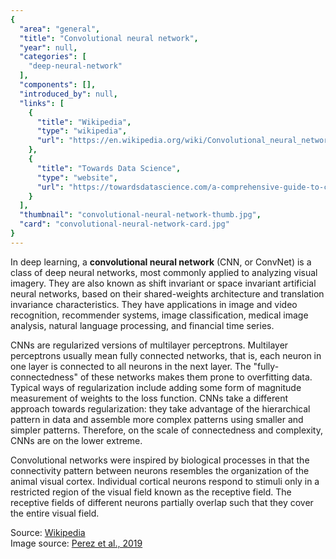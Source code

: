 ```yaml
---
{
  "area": "general",
  "title": "Convolutional neural network",
  "year": null,
  "categories": [
    "deep-neural-network"
  ],
  "components": [],
  "introduced_by": null,
  "links": [
    {
      "title": "Wikipedia",
      "type": "wikipedia",
      "url": "https://en.wikipedia.org/wiki/Convolutional_neural_network"
    },
    {
      "title": "Towards Data Science",
      "type": "website",
      "url": "https://towardsdatascience.com/a-comprehensive-guide-to-convolutional-neural-networks-the-eli5-way-3bd2b1164a53"
    }
  ],
  "thumbnail": "convolutional-neural-network-thumb.jpg",
  "card": "convolutional-neural-network-card.jpg"
}
---
```

In deep learning, a **convolutional neural network** (CNN, or ConvNet) is a class of deep neural networks, most commonly applied to analyzing visual imagery. They are also known as shift invariant or space invariant artificial neural networks, based on their shared-weights architecture and translation invariance characteristics. They have applications in image and video recognition, recommender systems, image classification, medical image analysis, natural language processing, and financial time series.  

CNNs are regularized versions of multilayer perceptrons. Multilayer perceptrons usually mean fully connected networks, that is, each neuron in one layer is connected to all neurons in the next layer. The "fully-connectedness" of these networks makes them prone to overfitting data. Typical ways of regularization include adding some form of magnitude measurement of weights to the loss function. CNNs take a different approach towards regularization: they take advantage of the hierarchical pattern in data and assemble more complex patterns using smaller and simpler patterns. Therefore, on the scale of connectedness and complexity, CNNs are on the lower extreme.  

Convolutional networks were inspired by biological processes in that the connectivity pattern between neurons resembles the organization of the animal visual cortex. Individual cortical neurons respond to stimuli only in a restricted region of the visual field known as the receptive field. The receptive fields of different neurons partially overlap such that they cover the entire visual field. 

Source: [Wikipedia](https://en.wikipedia.org/wiki/Convolutional_neural_network)  
Image source: [Perez et al., 2019](https://arxiv.org/ftp/arxiv/papers/1908/1908.04392.pdf)
